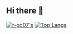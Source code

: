 ## Hi there 👋

<!--
**r-gc07/r-gc07** is a ✨ _special_ ✨ repository because its `README.md` (this file) appears on your GitHub profile.

Here are some ideas to get you started:

- 🔭 I’m currently working on ...
- 🌱 I’m currently learning ...
- 👯 I’m looking to collaborate on ...
- 🤔 I’m looking for help with ...
- 💬 Ask me about ...
- 📫 How to reach me: ...
- 😄 Pronouns: ...
- ⚡ Fun fact: ...
-->
[![r-gc07´s ](https://github-readme-stats.vercel.app/api?username=r-gc07)](https://github.com/anuraghazra/github-readme-stats)
[![Top Langs](https://github-readme-stats.vercel.app/api/top-langs/?username=r-gc07)](https://github.com/SrGobi/github-readme-stats)




